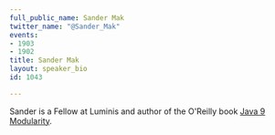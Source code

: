 ```yaml
---
full_public_name: Sander Mak
twitter_name: "@Sander_Mak"
events:
- 1903
- 1902
title: Sander Mak
layout: speaker_bio
id: 1043

---
```

Sander is a Fellow at Luminis and author of the O'Reilly book <a href="https://javamodularity.com">Java 9 Modularity</a>.